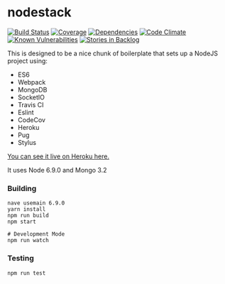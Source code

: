 # nodestack

[![Build Status](https://img.shields.io/travis/bag-man/nodestack.svg?style=flat-square)](https://travis-ci.org/bag-man/nodestack)
[![Coverage](https://img.shields.io/codecov/c/github/bag-man/nodestack.svg?style=flat-square)](https://codecov.io/github/bag-man/nodestack)
[![Dependencies](https://img.shields.io/david/bag-man/nodestack.svg?style=flat-square)](https://david-dm.org/bag-man/nodestack)
[![Code Climate](https://img.shields.io/codeclimate/github/bag-man/nodestack.svg?style=flat-square)](https://codeclimate.com/github/bag-man/nodestack)
[![Known Vulnerabilities](https://snyk.io/test/github/bag-man/nodestack/badge.svg?style=flat-square)](https://snyk.io/test/github/bag-man/nodestack)
[![Stories in Backlog](https://img.shields.io/waffle/label/bag-man/nodestack.svg?label=Backlog&title=Backlog&style=flat-square)](http://waffle.io/bag-man/nodestack)

This is designed to be a nice chunk of boilerplate that sets up a NodeJS project using:

* ES6
* Webpack
* MongoDB
* SocketIO
* Travis CI
* Eslint
* CodeCov
* Heroku
* Pug
* Stylus

[You can see it live on Heroku here.](https://nodestack-.herokuapp.com/)

It uses Node 6.9.0 and Mongo 3.2

### Building

    nave usemain 6.9.0
    yarn install
    npm run build
    npm start

    # Development Mode
    npm run watch

### Testing

    npm run test
